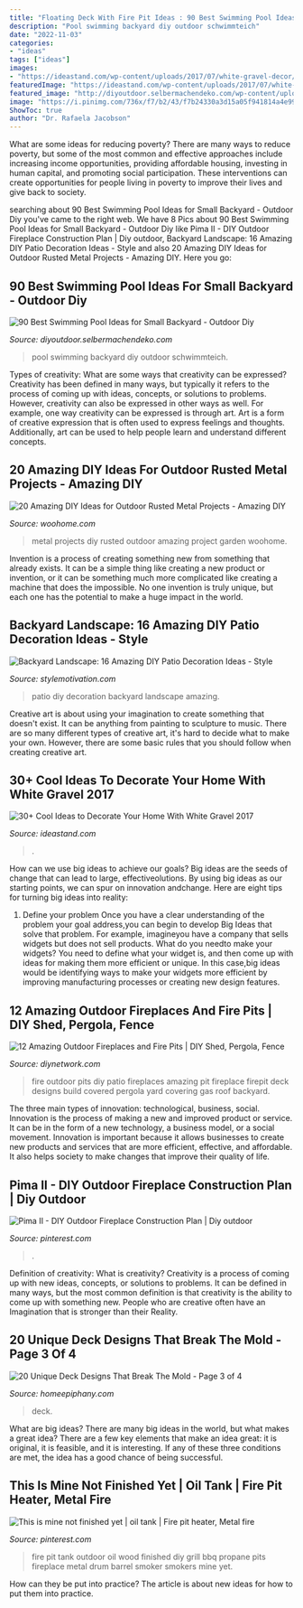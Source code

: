 ```yaml
---
title: "Floating Deck With Fire Pit Ideas : 90 Best Swimming Pool Ideas For Small Backyard"
description: "Pool swimming backyard diy outdoor schwimmteich"
date: "2022-11-03"
categories:
- "ideas"
tags: ["ideas"]
images:
- "https://ideastand.com/wp-content/uploads/2017/07/white-gravel-decor/7-white-gravel-decoration-ideas.jpg"
featuredImage: "https://ideastand.com/wp-content/uploads/2017/07/white-gravel-decor/7-white-gravel-decoration-ideas.jpg"
featured_image: "http://diyoutdoor.selbermachendeko.com/wp-content/uploads/2019/09/90-Best-Swimming-Pool-Ideas-for-Small-Backyard.jpg"
image: "https://i.pinimg.com/736x/f7/b2/43/f7b24330a3d15a05f941814a4e99fe47.jpg"
ShowToc: true
author: "Dr. Rafaela Jacobson"
---
```



What are some ideas for reducing poverty?
There are many ways to reduce poverty, but some of the most common and effective approaches include increasing income opportunities, providing affordable housing, investing in human capital, and promoting social participation. These interventions can create opportunities for people living in poverty to improve their lives and give back to society.

	

		
searching about 90 Best Swimming Pool Ideas for Small Backyard - Outdoor Diy you've came to the right web. We have 8 Pics about 90 Best Swimming Pool Ideas for Small Backyard - Outdoor Diy like Pima II - DIY Outdoor Fireplace Construction Plan | Diy outdoor, Backyard Landscape: 16 Amazing DIY Patio Decoration Ideas - Style and also 20 Amazing DIY Ideas for Outdoor Rusted Metal Projects - Amazing DIY. Here you go:
		
    
## 90 Best Swimming Pool Ideas For Small Backyard - Outdoor Diy

<img loading=lazy src="http://diyoutdoor.selbermachendeko.com/wp-content/uploads/2019/09/90-Best-Swimming-Pool-Ideas-for-Small-Backyard.jpg" onerror="this.onerror=null;this.src='https://tse3.mm.bing.net/th?id=OIP.FuJhZdKdhhVd3Dm8OMX1ygHaFO&amp;pid=15.1';" alt="90 Best Swimming Pool Ideas for Small Backyard - Outdoor Diy">

_Source: diyoutdoor.selbermachendeko.com_

>pool swimming backyard diy outdoor schwimmteich. 

	

Types of creativity: What are some ways that creativity can be expressed?
Creativity has been defined in many ways, but typically it refers to the process of coming up with ideas, concepts, or solutions to problems. However, creativity can also be expressed in other ways as well. For example, one way creativity can be expressed is through art. Art is a form of creative expression that is often used to express feelings and thoughts. Additionally, art can be used to help people learn and understand different concepts.

    
## 20 Amazing DIY Ideas For Outdoor Rusted Metal Projects - Amazing DIY

<img loading=lazy src="http://www.woohome.com/wp-content/uploads/2016/02/rusted-metal-projects-woohome-7.jpg" onerror="this.onerror=null;this.src='https://tse1.mm.bing.net/th?id=OIP.e9tP5B6XxzQZSQrKOMnEmwHaFj&amp;pid=15.1';" alt="20 Amazing DIY Ideas for Outdoor Rusted Metal Projects - Amazing DIY">

_Source: woohome.com_

>metal projects diy rusted outdoor amazing project garden woohome. 

	

Invention is a process of creating something new from something that already exists. It can be a simple thing like creating a new product or invention, or it can be something much more complicated like creating a machine that does the impossible. No one invention is truly unique, but each one has the potential to make a huge impact in the world.

    
## Backyard Landscape: 16 Amazing DIY Patio Decoration Ideas - Style

<img loading=lazy src="https://cdn.homebnc.com/homeimg/2016/07/08-diy-patio-decoration-ideas-homebnc.jpg" onerror="this.onerror=null;this.src='https://tse3.mm.bing.net/th?id=OIP.gwPS8FZ5lTAlHoRs3ruX5QHaLH&amp;pid=15.1';" alt="Backyard Landscape: 16 Amazing DIY Patio Decoration Ideas - Style">

_Source: stylemotivation.com_

>patio diy decoration backyard landscape amazing. 

	

Creative art is about using your imagination to create something that doesn't exist. It can be anything from painting to sculpture to music. There are so many different types of creative art, it's hard to decide what to make your own. However, there are some basic rules that you should follow when creating creative art.

    
## 30+ Cool Ideas To Decorate Your Home With White Gravel 2017

<img loading=lazy src="https://ideastand.com/wp-content/uploads/2017/07/white-gravel-decor/7-white-gravel-decoration-ideas.jpg" onerror="this.onerror=null;this.src='https://tse1.mm.bing.net/th?id=OIP.TH5sb4kMfzvwUCvrbozU0QHaJ4&amp;pid=15.1';" alt="30+ Cool Ideas to Decorate Your Home With White Gravel 2017">

_Source: ideastand.com_

>. 

	

How can we use big ideas to achieve our goals?
Big ideas are the seeds of change that can lead to large, effectiveolutions. By using big ideas as our starting points, we can spur on innovation andchange. Here are eight tips for turning big ideas into reality:
1. Define your problem
Once you have a clear understanding of the problem your goal address,you can begin to develop Big Ideas that solve that problem. For example, imagineyou have a company that sells widgets but does not sell products. What do you needto make your widgets? You need to define what your widget is, and then come up with ideas for making them more efficient or unique. In this case,big ideas would be identifying ways to make your widgets more efficient by improving manufacturing processes or creating new design features.


    
## 12 Amazing Outdoor Fireplaces And Fire Pits | DIY Shed, Pergola, Fence

<img loading=lazy src="http://hgtvhome.sndimg.com/content/dam/images/diy/fullset/2010/3/16/0/Appolloni_1004-patio-firepit_s4x3.jpg.rend.hgtvcom.1280.960.jpeg" onerror="this.onerror=null;this.src='https://tse1.mm.bing.net/th?id=OIP.EWXhsS6XQ9usSl8li1Ho4wHaFj&amp;pid=15.1';" alt="12 Amazing Outdoor Fireplaces and Fire Pits | DIY Shed, Pergola, Fence">

_Source: diynetwork.com_

>fire outdoor pits diy patio fireplaces amazing pit fireplace firepit deck designs build covered pergola yard covering gas roof backyard. 

	

The three main types of innovation: technological, business, social.
Innovation is the process of making a new and improved product or service. It can be in the form of a new technology, a business model, or a social movement. Innovation is important because it allows businesses to create new products and services that are more efficient, effective, and affordable. It also helps society to make changes that improve their quality of life.

    
## Pima II - DIY Outdoor Fireplace Construction Plan | Diy Outdoor

<img loading=lazy src="https://i.pinimg.com/736x/f7/b2/43/f7b24330a3d15a05f941814a4e99fe47.jpg" onerror="this.onerror=null;this.src='https://tse4.mm.bing.net/th?id=OIP.ezS2o44AU4XOl3dwQKJzlwHaJ3&amp;pid=15.1';" alt="Pima II - DIY Outdoor Fireplace Construction Plan | Diy outdoor">

_Source: pinterest.com_

>. 

	

Definition of creativity: What is creativity?
Creativity is a process of coming up with new ideas, concepts, or solutions to problems. It can be defined in many ways, but the most common definition is that creativity is the ability to come up with something new. People who are creative often have an Imagination that is stronger than their Reality.

    
## 20 Unique Deck Designs That Break The Mold - Page 3 Of 4

<img loading=lazy src="https://homeepiphany.com/wp-content/uploads/2015/06/20-Unique-Deck-Designs-That-Break-The-Mold-11.jpg" onerror="this.onerror=null;this.src='https://tse3.mm.bing.net/th?id=OIP.q8eTUsjWpLenfPb8cp2cdgHaFq&amp;pid=15.1';" alt="20 Unique Deck Designs That Break The Mold - Page 3 of 4">

_Source: homeepiphany.com_

>deck. 

	

What are big ideas?
There are many big ideas in the world, but what makes a great idea? There are a few key elements that make an idea great: it is original, it is feasible, and it is interesting. If any of these three conditions are met, the idea has a good chance of being successful.

    
## This Is Mine Not Finished Yet | Oil Tank | Fire Pit Heater, Metal Fire

<img loading=lazy src="https://i.pinimg.com/736x/0e/83/8c/0e838c13612674df9597e23df15c5d2f--smokers-yard-ideas.jpg?b=t" onerror="this.onerror=null;this.src='https://tse4.mm.bing.net/th?id=OIP.A5bZLPV9J0KOdcoijK4oewHaJ3&amp;pid=15.1';" alt="This is mine not finished yet | oil tank | Fire pit heater, Metal fire">

_Source: pinterest.com_

>fire pit tank outdoor oil wood finished diy grill bbq propane pits fireplace metal drum barrel smoker smokers mine yet. 

	

How can they be put into practice?
The article is about new ideas for how to put them into practice.

